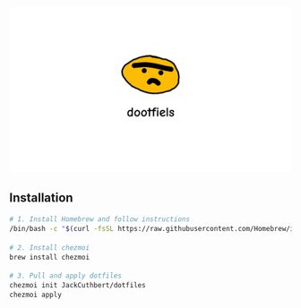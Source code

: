 ![header](header.jpg)

<div align="center">

</div>

## Installation

```sh
# 1. Install Homebrew and follow instructions
/bin/bash -c "$(curl -fsSL https://raw.githubusercontent.com/Homebrew/install/HEAD/install.sh)"

# 2. Install chezmoi
brew install chezmoi

# 3. Pull and apply dotfiles
chezmoi init JackCuthbert/dotfiles
chezmoi apply
```
